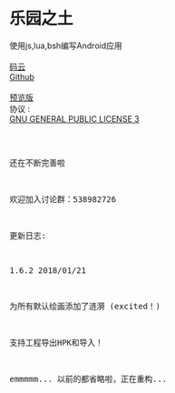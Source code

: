 # 乐园之土
使用js,lua,bsh编写Android应用
<br />
<br />[码云](https://gitee.com/MikaGuraN/HL4A)
<br />[Github](https://github.com/MikaGuraN/HL4A)
<br />
<br />[预览版](./乐园之土.apk)
<br /> 协议 :
<br />[GNU GENERAL PUBLIC LICENSE 3](./LICENSE)<pre>

还在不断完善啦

欢迎加入讨论群：538982726

更新日志:

1.6.2 2018/01/21

为所有默认绘画添加了涟漪
(excited！)

支持工程导出HPK和导入！



emmmmm...
以前的都省略啦，正在重构...
</pre>

